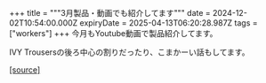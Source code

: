 +++
title = """3月製品・動画でも紹介してます"""
date = 2024-12-02T10:54:00.000Z
expiryDate = 2025-04-13T06:20:28.987Z
tags = ["workers"]
+++
今月もYoutube動画で製品紹介してます。

IVY Trousersの後ろ中心の割りだったり、こまかーい話もしてます。

[[source]](https://eworkers.blogspot.com/2024/12/3_2.html)
